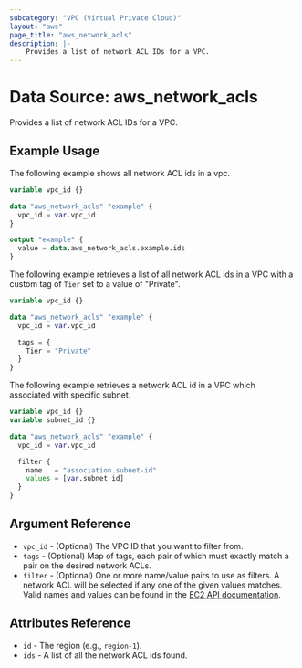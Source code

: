 ```yaml
---
subcategory: "VPC (Virtual Private Cloud)"
layout: "aws"
page_title: "aws_network_acls"
description: |-
    Provides a list of network ACL IDs for a VPC.
---
```


# Data Source: aws_network_acls

Provides a list of network ACL IDs for a VPC.

## Example Usage

The following example shows all network ACL ids in a vpc.

```terraform
variable vpc_id {}

data "aws_network_acls" "example" {
  vpc_id = var.vpc_id
}

output "example" {
  value = data.aws_network_acls.example.ids
}
```

The following example retrieves a list of all network ACL ids in a VPC with a custom
tag of `Tier` set to a value of "Private".

```terraform
variable vpc_id {}

data "aws_network_acls" "example" {
  vpc_id = var.vpc_id

  tags = {
    Tier = "Private"
  }
}
```

The following example retrieves a network ACL id in a VPC which associated
with specific subnet.

```terraform
variable vpc_id {}
variable subnet_id {}

data "aws_network_acls" "example" {
  vpc_id = var.vpc_id

  filter {
    name   = "association.subnet-id"
    values = [var.subnet_id]
  }
}
```

## Argument Reference

* `vpc_id` - (Optional) The VPC ID that you want to filter from.
* `tags` - (Optional) Map of tags, each pair of which must exactly match
  a pair on the desired network ACLs.
* `filter` - (Optional) One or more name/value pairs to use as filters.
  A network ACL will be selected if any one of the given values matches.
	Valid names and values can be found in the [EC2 API documentation][describe-network-acls].

## Attributes Reference

* `id` - The region (e.g., `region-1`).
* `ids` - A list of all the network ACL ids found.

[describe-network-acls]: https://docs.cloud.croc.ru/en/api/ec2/network_acls/DescribeNetworkAcls.html
